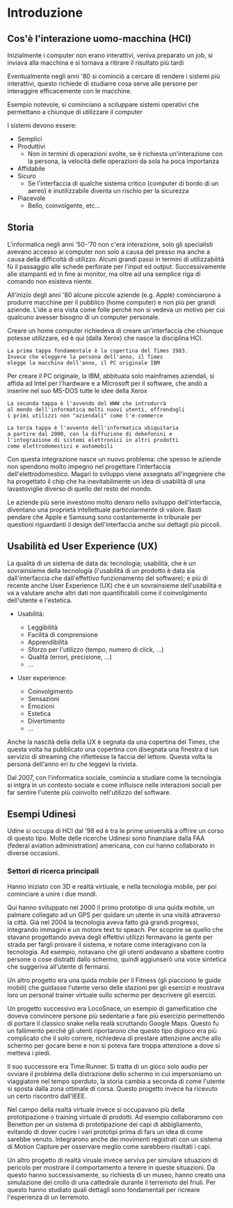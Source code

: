 # Introduzione

## Cos'è l'interazione uomo-macchina (HCI)

Inizialmente i computer non erano interattivi, veniva preparato un job, si inviava alla macchina e si tornava a ritirare il risultato più tardi

Eventualmente negli anni '80 si cominciò a cercare di rendere i sistemi più interattivi, questo richiede di studiarre cosa serve alle persone per interaggire efficacemente con le macchine.

Esempio notevole, si cominciano a sciluppare sistemi operativi che permettano a chiunque di utilizzare il computer

I sistemi devono essere:
* Semplici
* Produttivi
  * Non in termini di operazioni svolte, se è richiesta un'interazione con la persona, la velocità delle operazioni da sola ha poca importanza
* Affidabile
* Sicuro
  * Se l'interfaccia di qualche sistema critico (computer di bordo di un aereo) è inutilizzabile diventa un rischio per la sicurezza
* Piacevole
  * Bello, coinvolgente, etc...

## Storia

L'informatica negli anni '50-'70 non c'era interazione, solo gli specialisti avevano accesso ai computer non solo a causa del presso ma anche a causa della difficoltà di utilizzo.
Alcuni grandi passi in termini di utilizzabilità fù il passaggio alle schede perforate per l'input ed output. Successivamente alle stampanti ed in fine ai monitor, ma oltre ad una semplice riga di comando non esisteva niente.

All'inizio degli anni '80 alcune piccole aziende (e.g. Apple) cominciarono a produrre macchine per il pubblico (home computer) e non più per grandi aziende. L'ide a era vista come folle perché non si vedeva un motivo per cui qualcuno avesser bisogno di un computer personale.

Creare un home computer richiedeva di creare un'interfaccia che chiunque potesse utilizzare, ed è quì (dalla Xerox) che nasce la disciplina HCI.

```
La prima tappa fondamentale è la copertina del Times 1983.
Invece che eleggere la persona dell'anno, il Times
elegge la macchina dell'anno, il PC originale IBM
```

Per creare il PC originale, la IBM, abbituata solo mainframes aziendali, si affida ad Intel per l'hardware e a MIcrosoft per il software, che andò a inserire nel suo MS-DOS tutte le idee della Xerox

```
La seconda tappa è l'avvendo del WWW che introdurrà
al mondo dell'informatica molti nuovi utenti, offrendogli
i primi utilizzi non "aziendali" come l'e-commerce
```

```
La terza tappa è l'avvento dell'informatica ubiquitaria
a partire dal 2000, con la diffuzione di dekefonini e
l'integrazione di sistemi elettronici in altri prodotti
come elettrodomestici e automobili
```

Con questa integrazione nasce un nuovo problema: che spesso le aziende non spendono molto impegno nel progettare l'interfaccia dell'elettrodomestico.
Magari lo sviluppo viene assegnato all'ingegniere che ha progettato il chip che ha inevitabilmente un idea di usabilità di una lavastoviglie diverso di quello del resto del mondo.

Le aziende più serie investono molto denaro nello sviluppo dell'interfaccia, diventano una proprietà intellettuale particolarmente di valore.
Basti pendare che Apple e Samsung sono costantemente in tribunale per questioni riguardanti il design dell'interfaccia anche sui dettagli più piccoli.

## Usabilità ed User Experience (UX)

La qualità di un sistema dè data da: tecnologia; usabilità, che è un sovrainsieme della tecnologia (l'usabilità di un prodotto è data sia dall'interfaccia che dall'effettivo funzionamento del software); e più di recente anche User Experience (UX) che è un sovrainsieme dell'usabilità e va a valutare anche altri dati non quantificabili come il coinvolgimento dell'utente e l'estetica.

* Usabilità:
  * Leggibilità
  * Facilità di comprensione
  * Apprendibilità
  * Sforzo per l'utilizzo (tempo, numero di click, ...)
  * Qualità (errori, precisione, ...)
  * ...

* User experience:
  * Coinvolgimento
  * Sensazioni
  * Emozioni
  * Estetica
  * Divertimento
  * ...

Anche la nascità della della UX è segnata da una copertina del Times, che questa volta ha pubblicato una copertina con disegnata una finestra d iun servizio di streaming che riflettesse la faccia del lettore.
Questa volta la persona dell'anno eri *tu* che leggevi la rivista.

Dal 2007, con l'informatica sociale, comincia a studiare come la tecnologia si intgra in un contesto sociale e come influisce nelle interazioni sociali per far sentire l'utente più coinvolto nell'utilizzo del software.

## Esempi Udinesi

Udine si occupa di HCI dal '98 ed è tra le prime università a offrire un corso di questo tipo. Molte delle ricerche Udinesi sono finanziare dalla FAA (federal aviation administration) americana, con cui hanno collaborato  in diverse occasioni.

### Settori di ricerca principali

Hanno iniziato con 3D e realtà virtiuale, e nella tecnologia mobile, per poi cominciare a unire i due mondi.

Qui hanno sviluppato nel 2000 il primo prototipo di una quida mobile, un palmare collegato ad un GPS per quidare un utente in una visità attraverso la città.
Già nel 2004 la tecnologia aveva fatto già grandi progressi, integrando immagini e un motore text to speach.
Per scoprire se quello che stavano progettando aveva degli effettivi utilizzi fermavano la gente per strada per fargli provare il sistema, e notare come interagivano con la tecnologia. Ad esempio, notavano che gli utenti andavano a sbattere contro persone o cose distratti dallo schermo, quindi aggiunserò una voce sintetica che suggeriva all'utente di fermarsi.

Un altro progetto era una quida mobile per il Fitness (gli piacciono le guide mobili) che guidasse l'utente verso delle stazioni per gli esercizi e mostrava loro un personal trainer virtuale sullo schermo per descrivere gli esercizi.

Un progetto successivo era LocoSnace, un esempio di gameification che doveva convincere persone più sedentarie a fare più esercizio permettendo di portare il classico snake nella realà scruttando Google Maps.
Questo fu un fallimento perché gli utenti riportarono che questo tipo digioco era più complicato che il solo correre, richiedeva di prestare attenzione anche allo schermo per gocare bene e non si poteva fare troppa attenzione a dove si metteva i piedi.

Il suo successore era Time:Runner. Si tratta di un gioco solo audio per ovviare il problema della distrazione dello schermo in cui impersoniamo un viaggiatore nel tempo sperduto, la storia cambia a seconda di come l'utente si sposta dalla zona ottimale di corsa. Questo progetto invece ha ricevuto un certo riscontro dall'IEEE.

Nel campo della realtà virtuale invece si occupavano più della prototipazione o training virtuale di prodotti. Ad esempio collaborarono con Benetton per un sistema di prototipazione dei capi di abbigliamento, evitando di dover cucire i vari prototipi prima di fars un idea di come sarebbe venuto.
Integrarono anche dei movimenti registrati con un sistema di Motion Capture per osservare meglio come sarebbero risultati i capi.

Un altro progetto di realtà viruale invece serviva per simulare situazioni di pericolo per mostrare il comportamento a tenere in queste situazioni.
Da questo hanno successivamente, su richiesta di un museo, hanno creato una simulazione del crollo di una cattedrale durante il terremoto del friuli. Per questo hanno studiato quali dettagli sono fondamentali per ricreare l'esperienza di un terremoto.

